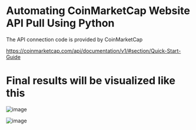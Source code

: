 # **Automating CoinMarketCap Website API Pull Using Python**

The API connection code is provided by CoinMarketCap

https://coinmarketcap.com/api/documentation/v1/#section/Quick-Start-Guide

# Final results will be visualized like this

![image](https://user-images.githubusercontent.com/48614949/233704904-8927cec7-4e79-4b4e-8a32-7858c0d78b89.png)

![image](https://user-images.githubusercontent.com/48614949/233704943-de9ba0de-ab20-4fe0-a7c7-87a48ed93a31.png)

